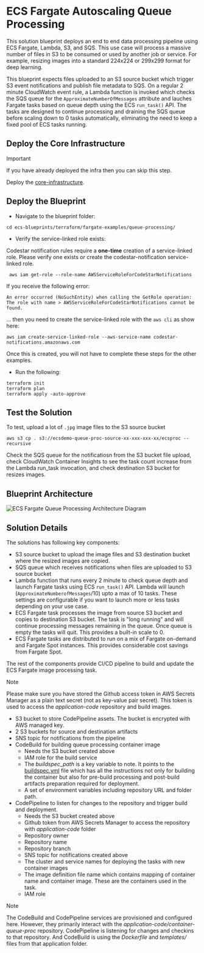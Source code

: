 # ECS Fargate Autoscaling Queue Processing

This solution blueprint deploys an end to end data processing pipeline using ECS Fargate, Lambda, S3, and SQS. This use case will process a massive number of files in S3 to be consumed or used by another job or service. For example, resizing images into a standard 224x224 or 299x299 format for deep learning.

This blueprint expects files uploaded to an S3 source bucket which trigger S3 event notifications and publish file metadata to SQS. On a regular 2 minute CloudWatch event rule, a Lambda function is invoked which checks the SQS queue for the `ApproximateNumberOfMessages` attribute and lauches Fargate tasks based on queue depth using the ECS `run_task()` API. The tasks are designed to continue processing and draining the SQS queue before scaling down to 0 tasks automatically, eliminating the need to keep a fixed pool of ECS tasks running.

## Deploy the Core Infrastructure

> [!IMPORTANT]
> If you have already deployed the infra then you can skip this step.

Deploy the [core-infrastructure](../core-infra/index.md).

## Deploy the Blueprint

- Navigate to the blueprint folder:

```shell
cd ecs-blueprints/terraform/fargate-examples/queue-processing/
```

- Verify the service-linked role exists:

Codestar notification rules require a **one-time** creation of a service-linked role. Please verify one exists or create the codestar-notification service-linked role.

```shell
 aws iam get-role --role-name AWSServiceRoleForCodeStarNotifications
```

If you receive the following error:
```shell
An error occurred (NoSuchEntity) when calling the GetRole operation: The role with name > AWSServiceRoleForCodeStarNotifications cannot be found.
```

... then you need to create the service-linked role with the `aws cli` as show here:

```shell
aws iam create-service-linked-role --aws-service-name codestar-notifications.amazonaws.com
```

Once this is created, you will not have to complete these steps for the other examples.

- Run the following:

```shell
terraform init
terraform plan
terraform apply -auto-approve
```

## Test the Solution

To test, upload a lot of `.jpg` image files to the S3 source bucket

```shell
aws s3 cp . s3://ecsdemo-queue-proc-source-xx-xxx-xxx-xx/ecsproc --recursive
```
Check the SQS queue for the notificatiosn from the S3 bucket file upload, check CloudWatch Container Insights to see the task count increase from the Lambda run_task invocation, and check destination S3 bucket for resizes images.

## Blueprint Architecture

![ECS Fargate Queue Processing Architecture Diagram](../../../assets/images/ecs-fargate-queue-processing.png)

## Solution Details

The solutions has following key components:

* S3 source bucket to upload the image files and S3 destination bucket where the resized images are copied.
* SQS queue which receives notifications when files are uploaded to S3 source bucket
* Lambda function that runs every 2 minute to check queue depth and launch Fargate tasks using ECS `run_task()` API. Lambda will launch (`ApproximateNumberofMessages`/10) upto a max of 10 tasks. These settings are configurable if you want to launch more or less tasks depending on your use case.
* ECS Fargate task processes the image from source S3 bucket and copies to destination S3 bucket. The task is "long running" and will continue processing messages remaining in the queue. Once queue is empty the tasks will quit. This provides a built-in scale to 0.
* ECS Fargate tasks are distributed to run on a mix of Fargate on-demand and Fargate Spot instances. This provides considerable cost savings from Fargate Spot.

The rest of the components provide CI/CD pipeline to build and update the ECS Fargate image processing task.

> [!NOTE]
> Please make sure you have stored the Github access token in AWS Secrets Manager as a plain text secret (not as key-value pair secret). This token is used to access the *application-code* repository and build images.


- S3 bucket to store CodePipeline assets. The bucket is encrypted with AWS managed key.
- 2 S3 buckets for source and destination artifacts
- SNS topic for notifications from the pipeline
- CodeBuild for building queue processing container image
    -  Needs the S3 bucket created above
    - IAM role for the build service
    - The *buildspec_path* is a key variable to note. It points to the [buildspec.yml](../../../application-code/container-queue-proc/templates/buildspec.yml) file which has all the instructions not only for building the container but also for pre-build processing and post-build artifacts preparation required for deployment.
    - A set of environment variables including repository URL and folder path.
- CodePipeline to listen for changes to the repository and trigger build and deployment.
    - Needs the S3 bucket created above
    - Github token from AWS Secrets Manager to access the repository with *application-code* folder
    - Repository owner
    - Repository name
    - Repository branch
    - SNS topic for notifications created above
    - The cluster and service names for deploying the tasks with new container images
    - The image definition file name which contains mapping of container name and container image. These are the containers used in the task.
    - IAM role

> [!NOTE]
> The CodeBuild and CodePipeline services are provisioned and configured here. However, they primarily interact with the *application-code/container-queue-proc* repository. CodePipeline is listening for changes and checkins to that repository. And CodeBuild is using the *Dockerfile* and *templates/* files from that application folder.
